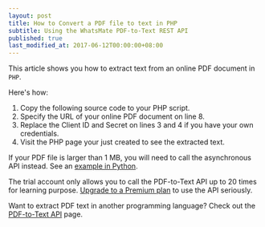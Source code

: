 ```yaml
---
layout: post
title: How to Convert a PDF file to text in PHP
subtitle: Using the WhatsMate PDF-to-Text REST API
published: true
last_modified_at: 2017-06-12T00:00:00+08:00
---
```


This article shows you how to extract text from an online PDF document in `PHP`.


Here's how:

1. Copy the following source code to your PHP script. <script src="https://gist.github.com/whatsmate/eb7730ab28c0f29011ebb241d42d0d49.js"></script>
2. Specify the URL of your online PDF document on line 8.
3. Replace the Client ID and Secret on lines 3 and 4 if you have your own credentials.
4. Visit the PHP page your just created to see the extracted text.


If your PDF file is larger than 1 MB, you will need to call the asynchronous API instead. See an <a href="https://github.com/whatsmate/pdf-demos/tree/master/python">example in Python</a>.


The trial account only allows you to call the PDF-to-Text API up to 20 times for learning purpose. [Upgrade to a Premium plan](https://www.whatsmate.net/pdf-api-subscribe.html) to use the API seriously.


Want to extract PDF text in another programming language? Check out the [PDF-to-Text API](https://www.whatsmate.net/pdf-to-text-api.html) page.


<br>
<script async src="//pagead2.googlesyndication.com/pagead/js/adsbygoogle.js"></script>
<ins class="adsbygoogle"
     style="display:inline-block;width:728px;height:90px"
     data-ad-client="ca-pub-7383487179928477"
     data-ad-slot="6959057004"></ins>
<script>
(adsbygoogle = window.adsbygoogle || []).push({});
</script>
<br>

